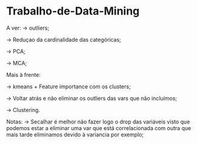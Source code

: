 # Trabalho-de-Data-Mining
A ver:
-> outliers;

-> Reduçao da cardinalidade das categóricas;

-> PCA;

-> MCA;

Mais à frente:

-> kmeans + Feature importance com os clusters;

-> Voltar atrás e não eliminar os outliers das vars que não incluímos;

-> Clustering.

Notas:
-> Secalhar é melhor não fazer logo o drop das variáveis visto que podemos estar a eliminar uma var que está correlacionada com outra que mais tarde eliminamos devido à variancia por exemplo;
